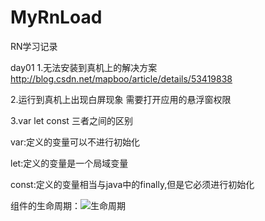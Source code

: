 # MyRnLoad
RN学习记录

day01
1.无法安装到真机上的解决方案 http://blog.csdn.net/mapboo/article/details/53419838

2.运行到真机上出现白屏现象  需要打开应用的悬浮窗权限

3.var let const 三者之间的区别

var:定义的变量可以不进行初始化

let:定义的变量是一个局域变量

const:定义的变量相当与java中的finally,但是它必须进行初始化


组件的生命周期：![生命周期](http://i.imgur.com/UulNOB5.jpg)


